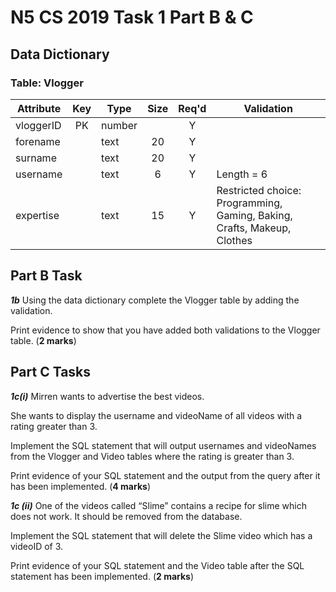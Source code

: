 # N5 CS 2019 Task 1 Part B & C

## Data Dictionary

### Table: Vlogger

| Attribute | Key   | Type   | Size  | Req'd | Validation  |
| --------- | :---: | ----   | :---: | :---: | ----------  |
| vloggerID | PK    | number |       | Y     |             |
| forename  |       | text   | 20    | Y     |             |
| surname   |       | text   | 20    | Y     |             |
| username  |       | text   | 6     | Y     | Length = 6  |
| expertise |       | text   | 15    | Y     | Restricted choice: Programming, Gaming, Baking, Crafts, Makeup, Clothes |


## Part B Task

___1b___ Using the data dictionary complete the Vlogger table by adding the validation. 

Print evidence to show that you have added both validations to the Vlogger table.  (__2 marks__)

## Part C Tasks

___1c(i)___ Mirren wants to advertise the best videos.

She wants to display the username and videoName of all videos with a rating greater than 3.

Implement the SQL statement that will output usernames and videoNames from the Vlogger and Video tables where the rating is greater than 3.

Print evidence of your SQL statement and the output from the query after it has been implemented. (__4 marks__)

___1c (ii)___ One of the videos called “Slime” contains a recipe for slime which does not work.
It should be removed from the database.

Implement the SQL statement that will delete the Slime video which has a videoID of 3.

Print evidence of your SQL statement and the Video table after the SQL statement has been implemented. (__2 marks__)